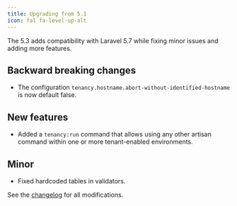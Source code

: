 ```yaml
---
title: Upgrading from 5.1
icon: fal fa-level-up-alt
---
```

The 5.3 adds compatibility with Laravel 5.7 while fixing minor issues and adding
more features.

## Backward breaking changes

- The configuration `tenancy.hostname.abort-without-identified-hostname` is
now default false.

## New features

- Added a `tenancy:run` command that allows using any other artisan command within
one or more tenant-enabled environments.

## Minor

- Fixed hardcoded tables in validators.

See the [changelog](https://github.com/hyn/multi-tenant/blob/5.x/changelog.md) for
all modifications.
